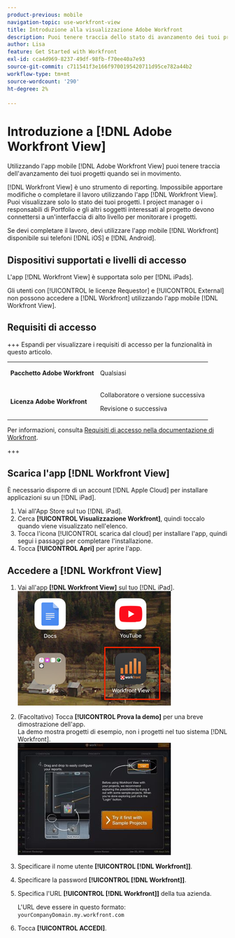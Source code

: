 ```yaml
---
product-previous: mobile
navigation-topic: use-workfront-view
title: Introduzione alla visualizzazione Adobe Workfront
description: Puoi tenere traccia dello stato di avanzamento dei tuoi progetti quando sei in movimento utilizzando l'app mobile  [!DNL Adobe Workfront] View.
author: Lisa
feature: Get Started with Workfront
exl-id: cca4d969-8237-49df-98fb-f70ee40a7e93
source-git-commit: c711541f3e166f9700195420711d95ce782a44b2
workflow-type: tm+mt
source-wordcount: '290'
ht-degree: 2%

---
```


# Introduzione a [!DNL Adobe Workfront View]

Utilizzando l&#39;app mobile [!DNL Adobe Workfront View] puoi tenere traccia dell&#39;avanzamento dei tuoi progetti quando sei in movimento.

[!DNL Workfront View] è uno strumento di reporting. Impossibile apportare modifiche o completare il lavoro utilizzando l&#39;app [!DNL Workfront View]. Puoi visualizzare solo lo stato dei tuoi progetti. I project manager o i responsabili di Portfolio e gli altri soggetti interessati al progetto devono connettersi a un&#39;interfaccia di alto livello per monitorare i progetti.

Se devi completare il lavoro, devi utilizzare l&#39;app mobile [!DNL Workfront] disponibile sui telefoni [!DNL iOS] e [!DNL Android].

## Dispositivi supportati e livelli di accesso

L&#39;app [!DNL Workfront View] è supportata solo per [!DNL iPads].

Gli utenti con [!UICONTROL le licenze Requestor] e [!UICONTROL External] non possono accedere a [!DNL Workfront] utilizzando l&#39;app mobile [!DNL Workfront View].

## Requisiti di accesso

+++ Espandi per visualizzare i requisiti di accesso per la funzionalità in questo articolo.

<table style="table-layout:auto"> 
 <col> 
 </col> 
 <col> 
 </col> 
 <tbody> 
  <tr> 
   <td role="rowheader"><strong>Pacchetto Adobe Workfront</strong></td> 
   <td> <p>Qualsiasi</p> </td> 
  </tr> 
  <tr> 
   <td role="rowheader"><strong>Licenza Adobe Workfront</strong></td> 
   <td> 
   <p>Collaboratore o versione successiva</p>
   <p>Revisione o successiva</p> </td> 
  </tr> 
 </tbody> 
</table>

Per informazioni, consulta [Requisiti di accesso nella documentazione di Workfront](/help/quicksilver/administration-and-setup/add-users/access-levels-and-object-permissions/access-level-requirements-in-documentation.md).

+++

## Scarica l&#39;app [!DNL Workfront View]

È necessario disporre di un account [!DNL Apple Cloud] per installare applicazioni su un [!DNL iPad].

1. Vai all&#39;App Store sul tuo [!DNL iPad].
1. Cerca **[!UICONTROL Visualizzazione Workfront]**, quindi toccalo quando viene visualizzato nell&#39;elenco.
1. Tocca l&#39;icona [!UICONTROL scarica dal cloud] per installare l&#39;app, quindi segui i passaggi per completare l&#39;installazione.
1. Tocca **[!UICONTROL Apri]** per aprire l&#39;app.

## Accedere a [!DNL Workfront View]

1. Vai all&#39;app **[!DNL Workfront View]** sul tuo [!DNL iPad].\
   ![workfront_view_app_Adobe.png](assets/workfront-view-app-adobe-350x261.png)

1. (Facoltativo) Tocca **[!UICONTROL Prova la demo]** per una breve dimostrazione dell&#39;app.\
   La demo mostra progetti di esempio, non i progetti nel tuo sistema [!DNL Workfront].\
   ![[!DNL workfront_view_demo].jpg](assets/workfront-view-demo-350x256.jpg)

1. Specificare il nome utente **[!UICONTROL [!DNL Workfront]]**.
1. Specificare la password **[!UICONTROL [!DNL Workfront]]**.
1. Specifica l&#39;URL **[!UICONTROL [!DNL Workfront]]** della tua azienda.

   L&#39;URL deve essere in questo formato: `yourCompanyDomain.my.workfront.com`

1. Tocca **[!UICONTROL ACCEDI]**.
